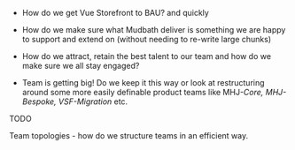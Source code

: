 - How do we get Vue Storefront to BAU? and quickly
    
- How do we make sure what Mudbath deliver is something we are happy to support and extend on (without needing to re-write large chunks)
    
- How do we attract, retain the best talent to our team and how do we make sure we all stay engaged?
    
- Team is getting big! Do we keep it this way or look at restructuring around some more easily definable product teams like MHJ-*Core, MHJ-Bespoke, VSF-Migration* etc.
    

TODO

Team topologies - how do we structure teams in an efficient way.